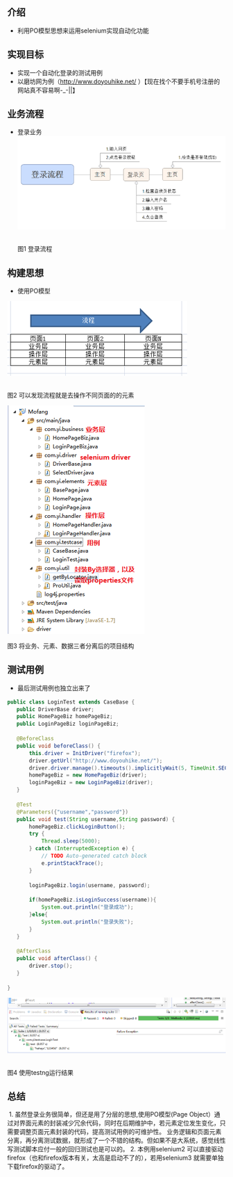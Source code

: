 ## 介绍

 * 利用PO模型思想来运用selenium实现自动化功能
 
 
## 实现目标

 * 实现一个自动化登录的测试用例
 * 以磨坊网为例（http://www.doyouhike.net/ ）【现在找个不要手机号注册的网站真不容易啊-_-||】
 
 
## 业务流程

 * 登录业务
![Image text](https://raw.githubusercontent.com/ericyishi/img-folder/master/mofang01_flow.png)
                         <p>图1 登录流程</P>


## 构建思想

 * 使用PO模型
 
 ![Image text](https://raw.githubusercontent.com/ericyishi/img-folder/master/mofang02_PO.png)
                         <P>图2 可以发现流程就是去操作不同页面的的元素</P>

 ![Image text](https://raw.githubusercontent.com/ericyishi/img-folder/master/mofang03_structure.png)
                         <P>图3 将业务、元素、数据三者分离后的项目结构</p>
        
        
## 测试用例

 * 最后测试用例也独立出来了
 ```Java
public class LoginTest extends CaseBase {
	public DriverBase driver;
	public HomePageBiz homePageBiz;
	public LoginPageBiz loginPageBiz;

	@BeforeClass
	public void beforeClass() {
		this.driver = InitDriver("firefox");
		driver.getUrl("http://www.doyouhike.net/");
		driver.driver.manage().timeouts().implicitlyWait(5, TimeUnit.SECONDS);
		homePageBiz = new HomePageBiz(driver);
		loginPageBiz = new LoginPageBiz(driver);
	}

	@Test
	@Parameters({"username","password"})
	public void test(String username,String password) {
		homePageBiz.clickLoginButton();
		try {
			Thread.sleep(5000);
		} catch (InterruptedException e) {
			// TODO Auto-generated catch block
			e.printStackTrace();
		}
		
		loginPageBiz.login(username, password);
		
		if(homePageBiz.isLoginSuccess(username)){
			System.out.println("登录成功");
		}else{
			System.out.println("登录失败");
		}
	}
	
	@AfterClass
	public void afterClass() {
		driver.stop();
	}

}
 ```
 
  ![Image text](https://raw.githubusercontent.com/ericyishi/img-folder/master/Mofang04_testngResult.png)
                        <P>图4 使用testng运行结果</p>
 
 
 ## 总结
 
  1. 虽然登录业务很简单，但还是用了分层的思想,使用PO模型(Page Object）通过对界面元素的封装减少冗余代码，同时在后期维护中，若元素定位发生变化，只需要调整页面元素封装的代码，提高测试用例的可维护性。 业务逻辑和页面元素分离，再分离测试数据，就形成了一个不错的结构。但如果不是大系统，感觉线性写测试脚本应付一般的回归测试也是可以的。 
  2. 本例用selenium2 可以直接驱动firefox（也和firefox版本有关，太高是启动不了的），若用selenium3 就需要单独下载firefox的驱动了。
                        
                         
              
                         
                         
                         
